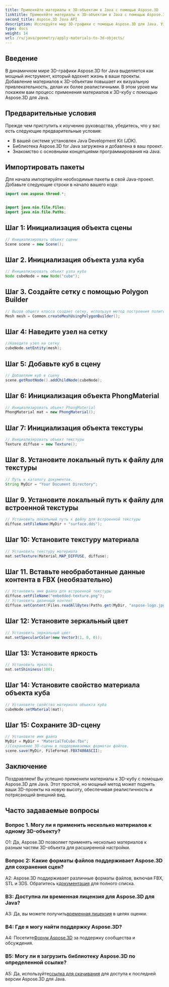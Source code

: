 ```yaml
---
title: Применяйте материалы к 3D-объектам в Java с помощью Aspose.3D
linktitle: Применяйте материалы к 3D-объектам в Java с помощью Aspose.3D
second_title: Aspose.3D Java API
description: Исследуйте мир 3D-графики с помощью Aspose.3D для Java. Узнайте, как легко применять материалы к 3D-объектам. Улучшите свои проекты с помощью реалистичных визуальных эффектов.
type: docs
weight: 14
url: /ru/java/geometry/apply-materials-to-3d-objects/
---
```

## Введение

В динамичном мире 3D-графики Aspose.3D for Java выделяется как мощный инструмент, который вдохнет жизнь в ваши проекты. Добавление материалов к 3D-объектам повышает их визуальную привлекательность, делая их более реалистичными. В этом уроке мы покажем вам процесс применения материалов к 3D-кубу с помощью Aspose.3D для Java.

## Предварительные условия

Прежде чем приступить к изучению руководства, убедитесь, что у вас есть следующие предварительные условия:

- В вашей системе установлен Java Development Kit (JDK).
- Библиотека Aspose.3D for Java загружена и добавлена в ваш проект.
- Знакомство с основными концепциями программирования на Java.

## Импортировать пакеты

Для начала импортируйте необходимые пакеты в свой Java-проект. Добавьте следующие строки в начало вашего кода:

```java
import com.aspose.threed.*;


import java.nio.file.Files;
import java.nio.file.Paths;
```

## Шаг 1: Инициализация объекта сцены

```java
// Инициализировать объект сцены
Scene scene = new Scene();
```

## Шаг 2. Инициализация объекта узла куба

```java
// Инициализировать объект узла куба
Node cubeNode = new Node("cube");
```

## Шаг 3. Создайте сетку с помощью Polygon Builder

```java
// Вызов общего класса создает сетку, используя метод построения полигонов, чтобы установить экземпляр сетки.
Mesh mesh = Common.createMeshUsingPolygonBuilder();
```

## Шаг 4: Наведите узел на сетку

```java
//Наведите узел на сетку
cubeNode.setEntity(mesh);
```

## Шаг 5: Добавьте куб в сцену

```java
// Добавляем куб в сцену
scene.getRootNode().addChildNode(cubeNode);
```

## Шаг 6: Инициализация объекта PhongMaterial

```java
// Инициализировать объект PhongMaterial
PhongMaterial mat = new PhongMaterial();
```

## Шаг 7: Инициализация объекта текстуры

```java
// Инициализировать объект текстуры
Texture diffuse = new Texture();
```

## Шаг 8. Установите локальный путь к файлу для текстуры

```java
// Путь к каталогу документов.
String MyDir = "Your Document Directory";
```

## Шаг 9. Установите локальный путь к файлу для встроенной текстуры

```java
// Установить локальный путь к файлу для встроенной текстуры
diffuse.setFileName(MyDir + "surface.dds");
```

## Шаг 10: Установите текстуру материала

```java
// Установить текстуру материала
mat.setTexture(Material.MAP_DIFFUSE, diffuse);
```

## Шаг 11. Вставьте необработанные данные контента в FBX (необязательно)

```java
// Установить имя файла для встроенной текстуры
diffuse.setFileName("embedded-texture.png");
// Установить двоичный контент
diffuse.setContent(Files.readAllBytes(Paths.get(MyDir, "aspose-logo.jpg")));
```

## Шаг 12: Установите зеркальный цвет

```java
// Установить зеркальный цвет
mat.setSpecularColor(new Vector3(1, 0, 0));
```

## Шаг 13: Установите яркость

```java
// Установить яркость
mat.setShininess(100);
```

## Шаг 14: Установите свойство материала объекта куба

```java
// Установите свойство материала объекта куба
cubeNode.setMaterial(mat);
```

## Шаг 15: Сохраните 3D-сцену

```java
// Установите имя файла
MyDir = MyDir + "MaterialToCube.fbx";
//Сохранение 3D-сцены в поддерживаемых форматах файлов.
scene.save(MyDir, FileFormat.FBX7400ASCII);
```

## Заключение

Поздравляем! Вы успешно применили материалы к 3D-кубу с помощью Aspose.3D для Java. Этот простой, но мощный метод может поднять ваши 3D-проекты на новую высоту, обеспечивая реалистичность и потрясающий внешний вид.

## Часто задаваемые вопросы

### Вопрос 1. Могу ли я применить несколько материалов к одному 3D-объекту?

О1: Да, Aspose.3D позволяет применять несколько материалов к разным частям 3D-объекта для расширенной настройки.

### Вопрос 2: Какие форматы файлов поддерживает Aspose.3D для сохранения сцен?

 A2: Aspose.3D поддерживает различные форматы файлов, включая FBX, STL и 3DS. Обратитесь к[документация](https://reference.aspose.com/3d/java/) для полного списка.

### В3: Доступна ли временная лицензия для Aspose.3D для Java?

 A3: Да, вы можете получить[временная лицензия](https://purchase.aspose.com/temporary-license/) в целях оценки.

### В4: Где я могу найти поддержку Aspose.3D?

 А4: Посетите[Форум Aspose.3D](https://forum.aspose.com/c/3d/18) за поддержку сообщества и обсуждения.

### В5: Могу ли я загрузить библиотеку Aspose.3D по определенной ссылке?

 A5: Да, используйте[ссылка для скачивания](https://releases.aspose.com/3d/java/) для доступа к последней версии Aspose.3D для Java.